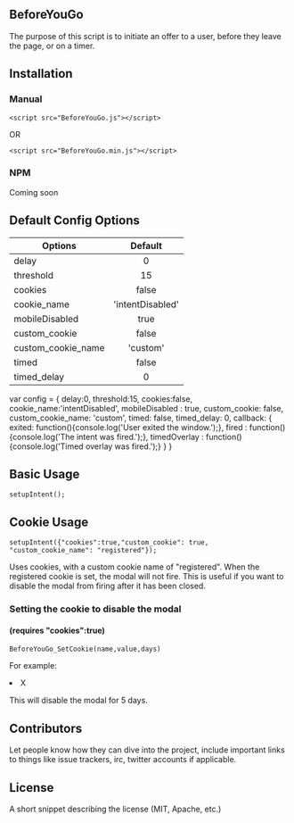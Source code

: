 ## BeforeYouGo

The purpose of this script is to initiate an offer to a user, before they leave the page, or on a timer.

## Installation

### Manual

```
<script src="BeforeYouGo.js"></script>
```
OR
```
<script src="BeforeYouGo.min.js"></script>
```

### NPM
Coming soon

## Default Config Options

| Options        | Default      |
| ------------- |:-------------:|
| delay      | 0 |
| threshold     | 15      |
| cookies | false      |
| cookie_name | 'intentDisabled'      |
| mobileDisabled | true      |
| custom_cookie | false      |
| custom_cookie_name | 'custom'      |
| timed | false      |
| timed_delay | 0      |


var config = {
	delay:0,
	threshold:15,
	cookies:false,
	cookie_name:'intentDisabled',
	mobileDisabled : true,
	custom_cookie: false,
	custom_cookie_name: 'custom',
	timed: false,
	timed_delay: 0,
	callback: {
		exited: function(){console.log('User exited the window.');},
		fired : function(){console.log('The intent was fired.');},
		timedOverlay : function(){console.log('Timed overlay was fired.');}
	}
}
## Basic Usage

```
setupIntent();
```

## Cookie Usage
```
setupIntent({"cookies":true,"custom_cookie": true, "custom_cookie_name": "registered"});
```
Uses cookies, with a custom cookie name of "registered". When the registered cookie is set, the modal will not fire. This is useful if you want to disable the modal from firing after it has been closed.

### Setting the cookie to disable the modal
#### (requires "cookies":true)
```
BeforeYouGo_SetCookie(name,value,days)
```
For example:
<li class="closeBtn" onclick="BeforeYouGo_SetCookie('registered','true','5')">X</li>

This will disable the modal for 5 days.


## Contributors

Let people know how they can dive into the project, include important links to things like issue trackers, irc, twitter accounts if applicable.

## License

A short snippet describing the license (MIT, Apache, etc.)
